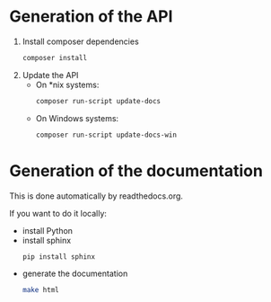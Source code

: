 # Generation of the API

1. Install composer dependencies  
   ```sh
   composer install
   ```
2. Update the API
    - On *nix systems:
      ```sh
      composer run-script update-docs
      ```
    - On Windows systems:
      ```sh
      composer run-script update-docs-win
      ```

# Generation of the documentation

This is done automatically by readthedocs.org.

If you want to do it locally:

- install Python
- install sphinx
  ```sh
  pip install sphinx
  ```
- generate the documentation
  ```sh
  make html
  ```
